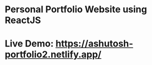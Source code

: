# Personal Portfolio Website using ReactJS
# Live Demo: https://ashutosh-portfolio2.netlify.app/ 


